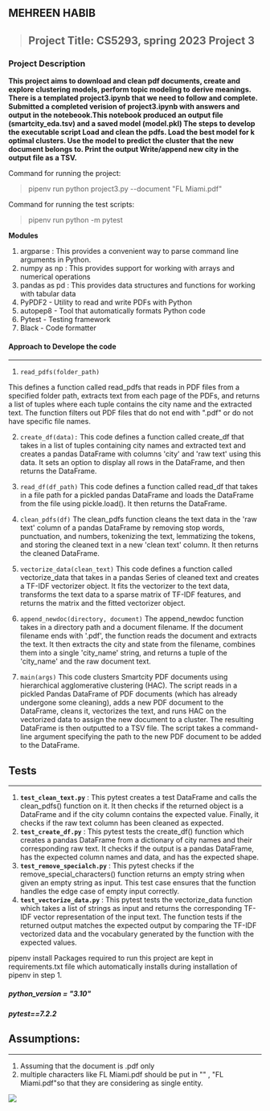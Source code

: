 **MEHREEN HABIB**
---------
> ## Project Title: CS5293, spring 2023 Project 3
### Project Description
 **This project aims to download and clean pdf documents, create and explore clustering models, perform topic modeling to derive meanings.
There is a templated project3.ipynb that we need to follow and complete. Submitted a completed verision of project3.ipynb with answers and output in the notebeook.This notebook produced an output file (smartcity_eda.tsv) and a saved model (model.pkl)
The steps to develop the executable script 
Load and clean the pdfs.
Load the best model for k optimal clusters.
Use the model to predict the cluster that the new document belongs to.
Print the output
Write/append new city in the output file as a TSV.**
 
 Command for running the project:
> pipenv run python project3.py --document "FL Miami.pdf"

Command for running the test scripts:
> pipenv run python -m pytest

 **Modules**
 1. argparse : This provides a convenient way to parse command line arguments in Python.
 2. numpy as np : This provides support for working with arrays and numerical operations
 3. pandas as pd : This provides data structures and functions for working with tabular data
 5. PyPDF2 - Utility to read and write PDFs with Python
 6. autopep8 - Tool that automatically formats Python code
 7. Pytest - Testing framework
 8. Black - Code formatter


 #### Approach to Develope the code
---
1. `read_pdfs(folder_path)`

This defines a function called read_pdfs that reads in PDF files from a specified folder path, extracts text from each page of the PDFs, and returns a list of tuples where each tuple contains the city name and the extracted text. The function filters out PDF files that do not end with ".pdf" or do not have specific file names.

2. `create_df(data):`
This code defines a function called create_df that takes in a list of tuples containing city names and extracted text and creates a pandas DataFrame with columns 'city' and 'raw text' using this data. It sets an option to display all rows in the DataFrame, and then returns the DataFrame.

3. `read_df(df_path)`
   This code defines a function called read_df that takes in a file path for a pickled pandas DataFrame and loads the DataFrame from the file using pickle.load(). It then returns the DataFrame.
4. `clean_pdfs(df)`
The clean_pdfs function cleans the text data in the 'raw text' column of a pandas DataFrame by removing stop words, punctuation, and numbers, tokenizing the text, lemmatizing the tokens, and storing the cleaned text in a new 'clean text' column. It then returns the cleaned DataFrame.
5. `vectorize_data(clean_text)`
   This code defines a function called vectorize_data that takes in a pandas Series of cleaned text and creates a TF-IDF vectorizer object. It fits the vectorizer to the text data, transforms the text data to a sparse matrix of TF-IDF features, and returns the matrix and the fitted vectorizer object.
6.  `append_newdoc(directory, document)`
 The append_newdoc function takes in a directory path and a document filename. If the document filename ends with '.pdf', the function reads the document and extracts the text. It then extracts the city and state from the filename, combines them into a single 'city_name' string, and returns a tuple of the 'city_name' and the raw document text.
7.  `main(args)`
This code clusters Smartcity PDF documents using hierarchical agglomerative clustering (HAC). The script reads in a pickled Pandas DataFrame of PDF documents (which has already undergone some cleaning), adds a new PDF document to the DataFrame, cleans it, vectorizes the text, and runs HAC on the vectorized data to assign the new document to a cluster. The resulting DataFrame is then outputted to a TSV file. The script takes a command-line argument specifying the path to the new PDF document to be added to the DataFrame.
 
 ## Tests
---
1. **`test_clean_text.py`** :  This pytest creates a test DataFrame and calls the clean_pdfs() function on it. It then checks if the returned object is a DataFrame and if the city column contains the expected value. Finally, it checks if the raw text column has been cleaned as expected.
2. **`test_create_df.py`** : This pytest tests the create_df() function which creates a pandas DataFrame from a dictionary of city names and their corresponding raw text. It checks if the output is a pandas DataFrame, has the expected column names and data, and has the expected shape.
3.  **`test_remove_specialch.py`** : This pytest checks if the remove_special_characters() function returns an empty string when given an empty string as input. This test case ensures that the function handles the edge case of empty input correctly.
4.  **`test_vectorize_data.py`** : This pytest tests the vectorize_data function which takes a list of strings as input and returns the corresponding TF-IDF vector representation of the input text. The function tests if the returned output matches the expected output by comparing the TF-IDF vectorized data and the vocabulary generated by the function with the expected values.


pipenv install
Packages required to run this project are kept in requirements.txt file which automatically installs during installation of pipenv in step 1.


##### python_version = "3.10"

##### pytest==7.2.2



## Assumptions:
---
1. Assuming that the document is .pdf only
2. multiple characters like FL Miami.pdf should be put in "" , "FL Miami.pdf"so that they are considering as single entity.



![](https://github.com/MehreenHabibr/cs5293sp23-project2/blob/main/Project2.gif)

